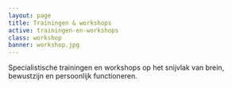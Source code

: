 ```yaml
---
layout: page
title: Trainingen & workshops
active: trainingen-en-workshops
class: workshop
banner: workshop.jpg
---
```

Specialistische trainingen en workshops op het snijvlak van brein, bewustzijn en persoonlijk functioneren.